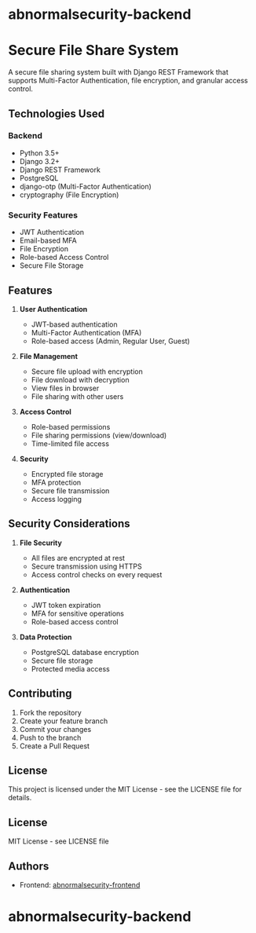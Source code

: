 # abnormalsecurity-backend
# Secure File Share System

A secure file sharing system built with Django REST Framework that supports Multi-Factor Authentication, file encryption, and granular access control.

## Technologies Used

### Backend
- Python 3.5+
- Django 3.2+
- Django REST Framework
- PostgreSQL
- django-otp (Multi-Factor Authentication)
- cryptography (File Encryption)

### Security Features
- JWT Authentication
- Email-based MFA
- File Encryption
- Role-based Access Control
- Secure File Storage

## Features

1. **User Authentication**
   - JWT-based authentication
   - Multi-Factor Authentication (MFA)
   - Role-based access (Admin, Regular User, Guest)

2. **File Management**
   - Secure file upload with encryption
   - File download with decryption
   - View files in browser
   - File sharing with other users

3. **Access Control**
   - Role-based permissions
   - File sharing permissions (view/download)
   - Time-limited file access

4. **Security**
   - Encrypted file storage
   - MFA protection
   - Secure file transmission
   - Access logging




## Security Considerations

1. **File Security**
   - All files are encrypted at rest
   - Secure transmission using HTTPS
   - Access control checks on every request

2. **Authentication**
   - JWT token expiration
   - MFA for sensitive operations
   - Role-based access control

3. **Data Protection**
   - PostgreSQL database encryption
   - Secure file storage
   - Protected media access

## Contributing

1. Fork the repository
2. Create your feature branch
3. Commit your changes
4. Push to the branch
5. Create a Pull Request

## License

This project is licensed under the MIT License - see the LICENSE file for details.
## License

MIT License - see LICENSE file

## Authors

- Frontend: [abnormalsecurity-frontend]([https://github.com/kartikey-shivam/abnormalsecurity-frontend](https://github.com/kartikey-shivam/abnormalsecurity-frontend))

# abnormalsecurity-backend

